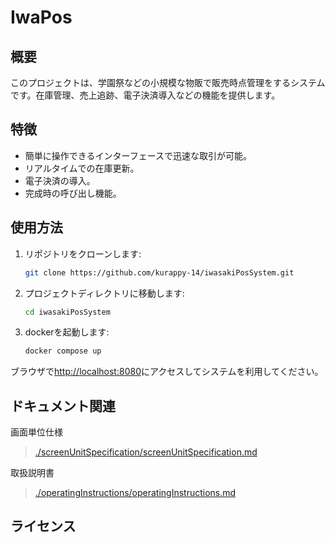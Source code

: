 # IwaPos

## 概要

このプロジェクトは、学園祭などの小規模な物販で販売時点管理をするシステムです。在庫管理、売上追跡、電子決済導入などの機能を提供します。

## 特徴

- 簡単に操作できるインターフェースで迅速な取引が可能。
- リアルタイムでの在庫更新。
- 電子決済の導入。
- 完成時の呼び出し機能。

## 使用方法

1. リポジトリをクローンします:

    ```bash
    git clone https://github.com/kurappy-14/iwasakiPosSystem.git
    ```

2. プロジェクトディレクトリに移動します:

    ```bash
    cd iwasakiPosSystem
    ```

3. dockerを起動します:

    ```bash
    docker compose up 
    ```

ブラウザで<http://localhost:8080>にアクセスしてシステムを利用してください。  

## ドキュメント関連

画面単位仕様  
> [./screenUnitSpecification/screenUnitSpecification.md](./screenUnitSpecification/screenUnitSpecification.md)  

取扱説明書  
> [./operatingInstructions/operatingInstructions.md](./operatingInstructions/operatingInstructions.md)  

## ライセンス

<!-- このプロジェクトは temp ライセンスの下でライセンスされています。詳細は `LICENSE` ファイルをご覧ください。 -->

